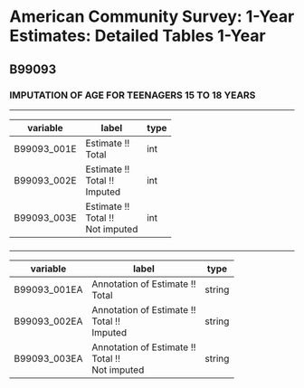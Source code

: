 # American Community Survey: 1-Year Estimates: Detailed Tables 1-Year

## B99093

### IMPUTATION OF AGE FOR TEENAGERS 15 TO 18 YEARS

___

| variable | label | type |
| ----- | ----- | ----- |
| B99093_001E | Estimate !!<br>Total | int |
| B99093_002E | Estimate !!<br>Total !!<br>Imputed | int |
| B99093_003E | Estimate !!<br>Total !!<br>Not imputed | int |
### 

___

| variable | label | type |
| ----- | ----- | ----- |
| B99093_001EA | Annotation of Estimate !!<br>Total | string |
| B99093_002EA | Annotation of Estimate !!<br>Total !!<br>Imputed | string |
| B99093_003EA | Annotation of Estimate !!<br>Total !!<br>Not imputed | string |


